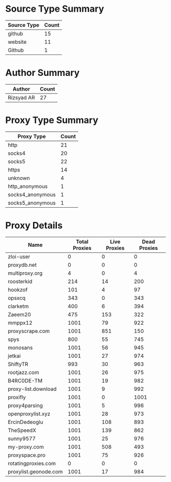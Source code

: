 # Source Type Summary

| Source Type | Count |
|-------------|-------|
| github | 15 |
| website | 11 |
| Github | 1 |


# Author Summary

| Author | Count |
|--------|-------|
| Rizsyad AR | 27 |


# Proxy Type Summary

| Proxy Type | Count |
|------------|-------|
| http | 21 |
| socks4 | 20 |
| socks5 | 22 |
| https | 14 |
| unknown | 4 |
| http_anonymous | 1 |
| socks4_anonymous | 1 |
| socks5_anonymous | 1 |


# Proxy Details

| Name | Total Proxies | Live Proxies | Dead Proxies |
|------|---------------|--------------|---------------|
| zloi-user | 0 | 0 | 0 |
| proxydb.net | 0 | 0 | 0 |
| multiproxy.org | 4 | 0 | 4 |
| roosterkid | 214 | 14 | 200 |
| hookzof | 101 | 4 | 97 |
| opsxcq | 343 | 0 | 343 |
| clarketm | 400 | 6 | 394 |
| Zaeem20 | 475 | 153 | 322 |
| mmppx12 | 1001 | 79 | 922 |
| proxyscrape.com | 1001 | 851 | 150 |
| spys | 800 | 55 | 745 |
| monosans | 1001 | 56 | 945 |
| jetkai | 1001 | 27 | 974 |
| ShiftyTR | 993 | 30 | 963 |
| rootjazz.com | 1001 | 26 | 975 |
| B4RC0DE-TM | 1001 | 19 | 982 |
| proxy-list.download | 1001 | 9 | 992 |
| proxifly | 1001 | 0 | 1001 |
| proxy4parsing | 1001 | 5 | 996 |
| openproxylist.xyz | 1001 | 28 | 973 |
| ErcinDedeoglu | 1001 | 108 | 893 |
| TheSpeedX | 1001 | 139 | 862 |
| sunny9577 | 1001 | 25 | 976 |
| my-proxy.com | 1001 | 508 | 493 |
| proxyspace.pro | 1001 | 75 | 926 |
| rotatingproxies.com | 0 | 0 | 0 |
| proxylist.geonode.com | 1001 | 17 | 984 |
